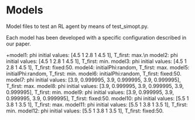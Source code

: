 # Models
Model files to test an RL agent by means of test_simopt.py.

Each model has been developed with a specific configuration described in our paper.

+model1: phi initial values: [4.5 1 2.8 1 4.5 1], T_first: max.\n
model2: phi initial values: [4.5 1 2.8 1 4.5 1], T_first: min.
model3: phi initial values: [4.5 1 2.8 1 4.5 1], T_first: fixed:50.
model4: initialPhi:random, T_first: max.
model5: initialPhi:random, T_first: min.
model6: initialPhi:random, T_first: fixed:50.
model7: phi initial values: [3.9, 0.999995, 3.9, 0.999995, 3.9, 0.999995], T_first: max.
model8: phi initial values: [3.9, 0.999995, 3.9, 0.999995, 3.9, 0.999995], T_first: min.
model9: phi initial values: [3.9, 0.999995, 3.9, 0.999995, 3.9, 0.999995], T_first: fixed:50.
model10: phi initial values: [5.5 1 3.8 1 3.5 1], T_first: max.
model11: phi initial values: [5.5 1 3.8 1 3.5 1], T_first: min.
model12: phi initial values: [5.5 1 3.8 1 3.5 1], T_first: fixed:50.
